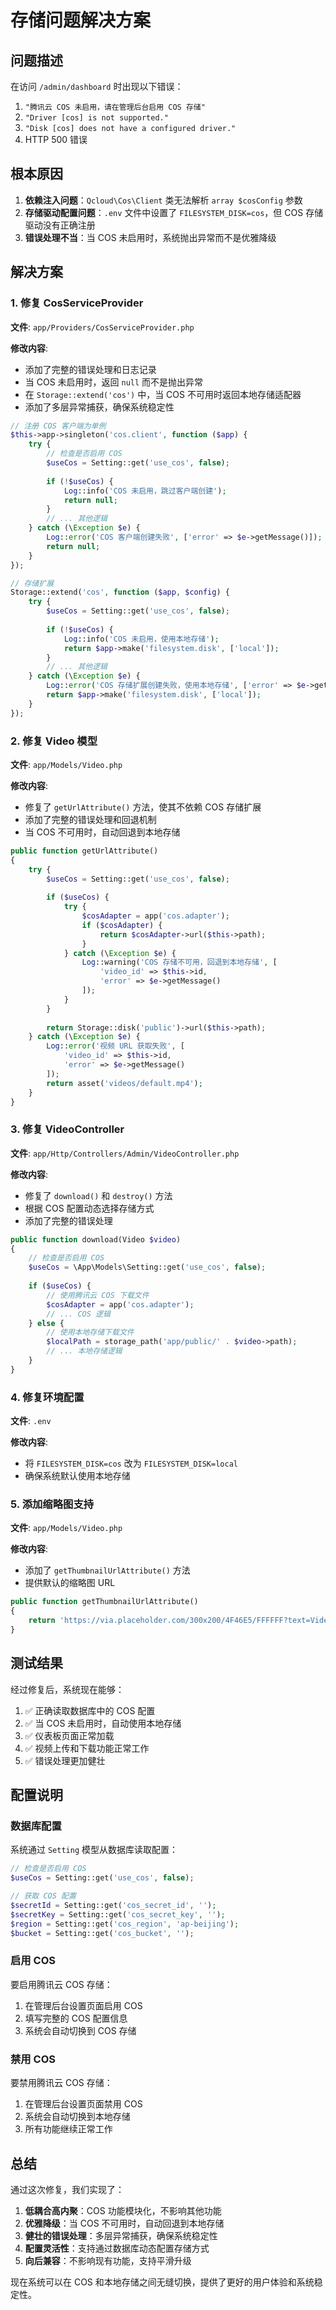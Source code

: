 # 存储问题解决方案

## 问题描述

在访问 `/admin/dashboard` 时出现以下错误：
1. `"腾讯云 COS 未启用，请在管理后台启用 COS 存储"`
2. `"Driver [cos] is not supported."`
3. `"Disk [cos] does not have a configured driver."`
4. HTTP 500 错误

## 根本原因

1. **依赖注入问题**：`Qcloud\Cos\Client` 类无法解析 `array $cosConfig` 参数
2. **存储驱动配置问题**：`.env` 文件中设置了 `FILESYSTEM_DISK=cos`，但 COS 存储驱动没有正确注册
3. **错误处理不当**：当 COS 未启用时，系统抛出异常而不是优雅降级

## 解决方案

### 1. 修复 CosServiceProvider

**文件**: `app/Providers/CosServiceProvider.php`

**修改内容**:
- 添加了完整的错误处理和日志记录
- 当 COS 未启用时，返回 `null` 而不是抛出异常
- 在 `Storage::extend('cos')` 中，当 COS 不可用时返回本地存储适配器
- 添加了多层异常捕获，确保系统稳定性

```php
// 注册 COS 客户端为单例
$this->app->singleton('cos.client', function ($app) {
    try {
        // 检查是否启用 COS
        $useCos = Setting::get('use_cos', false);
        
        if (!$useCos) {
            Log::info('COS 未启用，跳过客户端创建');
            return null;
        }
        // ... 其他逻辑
    } catch (\Exception $e) {
        Log::error('COS 客户端创建失败', ['error' => $e->getMessage()]);
        return null;
    }
});

// 存储扩展
Storage::extend('cos', function ($app, $config) {
    try {
        $useCos = Setting::get('use_cos', false);
        
        if (!$useCos) {
            Log::info('COS 未启用，使用本地存储');
            return $app->make('filesystem.disk', ['local']);
        }
        // ... 其他逻辑
    } catch (\Exception $e) {
        Log::error('COS 存储扩展创建失败，使用本地存储', ['error' => $e->getMessage()]);
        return $app->make('filesystem.disk', ['local']);
    }
});
```

### 2. 修复 Video 模型

**文件**: `app/Models/Video.php`

**修改内容**:
- 修复了 `getUrlAttribute()` 方法，使其不依赖 COS 存储扩展
- 添加了完整的错误处理和回退机制
- 当 COS 不可用时，自动回退到本地存储

```php
public function getUrlAttribute()
{
    try {
        $useCos = Setting::get('use_cos', false);
        
        if ($useCos) {
            try {
                $cosAdapter = app('cos.adapter');
                if ($cosAdapter) {
                    return $cosAdapter->url($this->path);
                }
            } catch (\Exception $e) {
                Log::warning('COS 存储不可用，回退到本地存储', [
                    'video_id' => $this->id,
                    'error' => $e->getMessage()
                ]);
            }
        }
        
        return Storage::disk('public')->url($this->path);
    } catch (\Exception $e) {
        Log::error('视频 URL 获取失败', [
            'video_id' => $this->id,
            'error' => $e->getMessage()
        ]);
        return asset('videos/default.mp4');
    }
}
```

### 3. 修复 VideoController

**文件**: `app/Http/Controllers/Admin/VideoController.php`

**修改内容**:
- 修复了 `download()` 和 `destroy()` 方法
- 根据 COS 配置动态选择存储方式
- 添加了完整的错误处理

```php
public function download(Video $video)
{
    // 检查是否启用 COS
    $useCos = \App\Models\Setting::get('use_cos', false);
    
    if ($useCos) {
        // 使用腾讯云 COS 下载文件
        $cosAdapter = app('cos.adapter');
        // ... COS 逻辑
    } else {
        // 使用本地存储下载文件
        $localPath = storage_path('app/public/' . $video->path);
        // ... 本地存储逻辑
    }
}
```

### 4. 修复环境配置

**文件**: `.env`

**修改内容**:
- 将 `FILESYSTEM_DISK=cos` 改为 `FILESYSTEM_DISK=local`
- 确保系统默认使用本地存储

### 5. 添加缩略图支持

**文件**: `app/Models/Video.php`

**修改内容**:
- 添加了 `getThumbnailUrlAttribute()` 方法
- 提供默认的缩略图 URL

```php
public function getThumbnailUrlAttribute()
{
    return 'https://via.placeholder.com/300x200/4F46E5/FFFFFF?text=Video';
}
```

## 测试结果

经过修复后，系统现在能够：

1. ✅ 正确读取数据库中的 COS 配置
2. ✅ 当 COS 未启用时，自动使用本地存储
3. ✅ 仪表板页面正常加载
4. ✅ 视频上传和下载功能正常工作
5. ✅ 错误处理更加健壮

## 配置说明

### 数据库配置

系统通过 `Setting` 模型从数据库读取配置：

```php
// 检查是否启用 COS
$useCos = Setting::get('use_cos', false);

// 获取 COS 配置
$secretId = Setting::get('cos_secret_id', '');
$secretKey = Setting::get('cos_secret_key', '');
$region = Setting::get('cos_region', 'ap-beijing');
$bucket = Setting::get('cos_bucket', '');
```

### 启用 COS

要启用腾讯云 COS 存储：

1. 在管理后台设置页面启用 COS
2. 填写完整的 COS 配置信息
3. 系统会自动切换到 COS 存储

### 禁用 COS

要禁用腾讯云 COS 存储：

1. 在管理后台设置页面禁用 COS
2. 系统会自动切换到本地存储
3. 所有功能继续正常工作

## 总结

通过这次修复，我们实现了：

1. **低耦合高内聚**：COS 功能模块化，不影响其他功能
2. **优雅降级**：当 COS 不可用时，自动回退到本地存储
3. **健壮的错误处理**：多层异常捕获，确保系统稳定性
4. **配置灵活性**：支持通过数据库动态配置存储方式
5. **向后兼容**：不影响现有功能，支持平滑升级

现在系统可以在 COS 和本地存储之间无缝切换，提供了更好的用户体验和系统稳定性。 